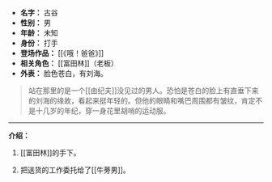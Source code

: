 
- **名字：** 古谷
- **性别：** 男
- **年龄：** 未知
- **身份：** 打手
- **登场作品：** [[《哦！爸爸》]]
- **相关角色：** [[富田林]]（老板）
- **外表：** 脸色苍白，有刘海。

> 站在那里的是一个[[由纪夫]]没见过的男人。恐怕是苍白的脸上有直垂下来的刘海的缘故，看起来挺年轻的。但他的眼睛和嘴巴周围都有皱纹，肯定不是十几岁的年纪，穿一身花里胡哨的运动服。

---

**介绍：** 

1. [[富田林]]的手下。

2. 把送货的工作委托给了[[牛蒡男]]。
